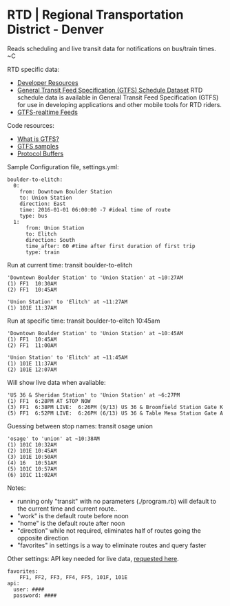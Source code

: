# RTD | Regional Transportation District - Denver

Reads scheduling and live transit data for notifications on bus/train times.
~C

RTD specific data:
- [Developer Resources](http://www.rtd-denver.com/Developer.shtml)
- [General Transit Feed Specification (GTFS) Schedule Dataset](http://www.rtd-denver.com/gtfs-developer-guide.shtml#schedule-dataset)
RTD schedule data is available in General Transit Feed Specification (GTFS) for use in developing applications and other mobile tools for RTD riders.
- [GTFS-realtime Feeds](http://www.rtd-denver.com/gtfs-developer-guide.shtml#realtime-feeds)

Code resources:
- [What is GTFS?](https://developers.google.com/transit/gtfs/#how-do-i-star)
- [GTFS samples](https://developers.google.com/transit/gtfs/examples/gtfs-feed)
- [Protocol Buffers](https://developers.google.com/protocol-buffer)

Sample Configuration file, settings.yml:
```
boulder-to-elitch:
  0:
    from: Downtown Boulder Station
    to: Union Station
    direction: East
    time: 2016-01-01 06:00:00 -7 #ideal time of route
    type: bus
  1:
      from: Union Station
      to: Elitch
      direction: South
      time_after: 60 #time after first duration of first trip
      type: train
```
Run at current time:
transit boulder-to-elitch
```
'Downtown Boulder Station' to 'Union Station' at ~10:27AM
(1) FF1  10:30AM
(2) FF1  10:45AM

'Union Station' to 'Elitch' at ~11:27AM
(1) 101E 11:37AM
```
Run at specific time:
transit boulder-to-elitch 10:45am
```
'Downtown Boulder Station' to 'Union Station' at ~10:45AM
(1) FF1  10:45AM
(2) FF1  11:00AM

'Union Station' to 'Elitch' at ~11:45AM
(1) 101E 11:37AM
(2) 101E 12:07AM

```
Will show live data when avaliable:
```
'US 36 & Sheridan Station' to 'Union Station' at ~6:27PM
(1) FF1  6:28PM AT STOP NOW
(3) FF1  6:38PM LIVE:  6:26PM (9/13) US 36 & Broomfield Station Gate K
(5) FF1  6:52PM LIVE:  6:26PM (6/13) US 36 & Table Mesa Station Gate A
```
Guessing between stop names: transit osage union
```
'osage' to 'union' at ~10:38AM
(1) 101C 10:32AM
(2) 101E 10:45AM
(3) 101E 10:50AM
(4) 16   10:51AM
(5) 101C 10:57AM
(6) 101C 11:02AM
```
Notes:
- running only "transit" with no parameters (./program.rb) will default to the current time and current route..
- "work" is the default route before noon
- "home" is the default route after noon
- "direction" while not required, eliminates half of routes going the opposite direction
- "favorites" in settings is a way to eliminate routes and query faster

Other settings:
API key needed for live data, [requested here](http://www.rtd-denver.com/gtfs-developer-guide.shtml#realtime-feeds).
```
favorites:
    FF1, FF2, FF3, FF4, FF5, 101F, 101E
api:
  user: ####
  password: ####
```
